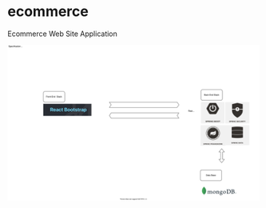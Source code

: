 # ecommerce
Ecommerce Web Site Application

![Alt text](/Ecommerce.svg "Technical Architecture Design")
